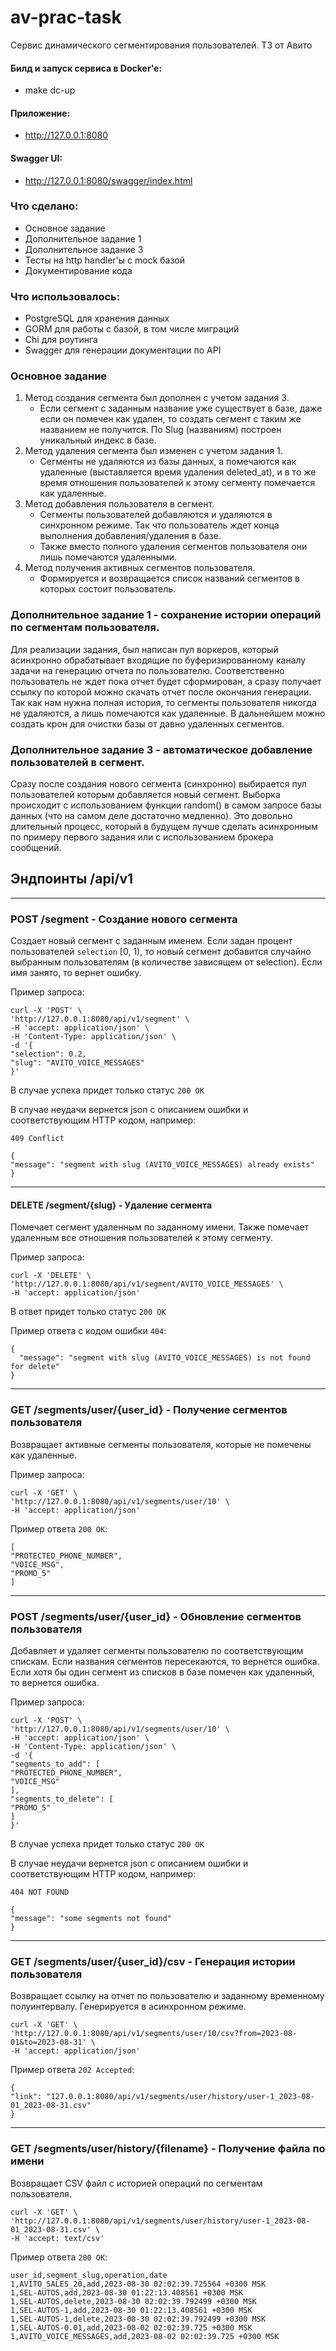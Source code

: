 # av-prac-task
Сервис динамического сегментирования пользователей. ТЗ от Авито


#### Билд и запуск сервиса в Docker'e:
- make dc-up 

#### Приложение:
- http://127.0.0.1:8080

#### Swagger UI:
- http://127.0.0.1:8080/swagger/index.html


### Что сделано:
- Основное задание
- Дополнительное задание 1
- Дополнительное задание 3
- Тесты на http handler'ы с mock базой
- Документирование кода


### Что использовалось:
- PostgreSQL для хранения данных
- GORM для работы с базой, в том числе миграций
- Chi для роутинга
- Swagger для генерации документации по API

### Основное задание
1. Метод создания сегмента был дополнен с учетом задания 3.
   - Если сегмент с заданным название уже существует в базе, даже если он помечен как удален, то создать сегмент с таким же названием не получится.
По Slug (названиям) построен уникальный индекс в базе.
2. Метод удаления сегмента был изменен с учетом задания 1. 
   - Сегменты не удаляются из базы данных, а помечаются как удаленные (выставляется время удаления deleted_at), и в то же время отношения пользователей к этому сегменту помечается как удаленные.
3. Метод добавления пользователя в сегмент.
   - Сегменты пользователей добавляются и удаляются в синхронном режиме. Так что пользователь ждет конца выполнения добавления/удаления в базе.
   - Также вместо полного удаления сегментов пользователя они лишь помечаются удаленными. 
4. Метод получения активных сегментов пользователя.
   - Формируется и возвращается список названий сегментов в которых состоит пользователь.

### Дополнительное задание 1 - сохранение истории операций по сегментам пользователя.
Для реализации задания, был написан пул воркеров, который асинхронно обрабатывает входящие по буферизированному каналу задачи на генерацию отчета по пользователю.
Соответственно пользователь не ждет пока отчет будет сформирован, а сразу получает ссылку по которой можно скачать отчет после окончания генерации.
Так как нам нужна полная история, то сегменты пользователя никогда не удаляются, а лишь помечаются как удаленные.
В дальнейшем можно создать крон для очистки базы от давно удаленных сегментов.

### Дополнительное задание 3 - автоматическое добавление пользователей в сегмент.
Сразу после создания нового сегмента (синхронно) выбирается пул пользователей которым добавляется новый сегмент.
Выборка происходит с использованием функции random() в самом запросе базы данных (что на самом деле достаточно медленно).
Это довольно длительный процесс, который в будущем лучше сделать асинхронным по примеру первого задания или с использованием брокера сообщений.


## Эндпоинты /api/v1

---
### POST /segment - Создание нового сегмента

Создает новый сегмент с заданным именем. Если задан процент пользователей `selection` [0, 1), то новый сегмент 
добавится случайно выбранным пользователям (в количестве зависящем от selection).
Если имя занято, то вернет ошибку.

Пример запроса:
```
curl -X 'POST' \
'http://127.0.0.1:8080/api/v1/segment' \
-H 'accept: application/json' \
-H 'Content-Type: application/json' \
-d '{
"selection": 0.2,
"slug": "AVITO_VOICE_MESSAGES"
}'
```
В случае успеха придет только статус `200 OK`

В случае неудачи вернется json c описанием ошибки и соответствующим HTTP кодом, например:

`409 Conflict`
```
{
"message": "segment with slug (AVITO_VOICE_MESSAGES) already exists"
}
```
---
#### DELETE /segment/{slug} - Удаление сегмента

Помечает сегмент удаленным по заданному имени. Также помечает удаленным все отношения пользователей к этому сегменту.

Пример запроса:
```
curl -X 'DELETE' \
'http://127.0.0.1:8080/api/v1/segment/AVITO_VOICE_MESSAGES' \
-H 'accept: application/json'
```

В ответ придет только статус `200 OK`

Пример ответа с кодом ошибки `404`:

```
{
  "message": "segment with slug (AVITO_VOICE_MESSAGES) is not found for delete"
}
```

---
### GET /segments/user/{user_id} - Получение сегментов пользователя

Возвращает активные сегменты пользователя, которые не помечены как удаленные.

Пример запроса:
```
curl -X 'GET' \
'http://127.0.0.1:8080/api/v1/segments/user/10' \
-H 'accept: application/json'
```

Пример ответа `200 OK`:

```
[
"PROTECTED_PHONE_NUMBER",
"VOICE_MSG",
"PROMO_5"
]
```

---

### POST /segments/user/{user_id} - Обновление сегментов пользователя

Добавляет и удаляет сегменты пользователю по соответствующим спискам. Если названия сегментов пересекаются, то вернется ошибка. 
Если хотя бы один сегмент из списков в базе помечен как удаленный, то вернется ошибка.

Пример запроса:

```
curl -X 'POST' \
'http://127.0.0.1:8080/api/v1/segments/user/10' \
-H 'accept: application/json' \
-H 'Content-Type: application/json' \
-d '{
"segments_to_add": [
"PROTECTED_PHONE_NUMBER",
"VOICE_MSG"
],
"segments_to_delete": [
"PROMO_5"
]
}'
```

В случае успеха придет только статус `200 OK`

В случае неудачи вернется json c описанием ошибки и соответствующим HTTP кодом, например:

`404 NOT FOUND`
```
{
"message": "some segments not found"
}
```

---

### GET /segments/user/{user_id}/csv - Генерация истории пользователя

Возвращает ссылку на отчет по пользователю и заданному временному полуинтервалу.
Генерируется в асинхронном режиме.

```
curl -X 'GET' \
'http://127.0.0.1:8080/api/v1/segments/user/10/csv?from=2023-08-01&to=2023-08-31' \
-H 'accept: application/json'
```


Пример ответа `202 Accepted`:

```
{
"link": "127.0.0.1:8080/api/v1/segments/user/history/user-1_2023-08-01_2023-08-31.csv"
}
```

---

### GET /segments/user/history/{filename} - Получение файла по имени

Возвращает CSV файл с историей операций по сегментам пользователя.

```
curl -X 'GET' \
'http://127.0.0.1:8080/api/v1/segments/user/history/user-1_2023-08-01_2023-08-31.csv' \
-H 'accept: text/csv'
```

Пример ответа `200 OK`:
```
user_id,segment_slug,operation,date
1,AVITO_SALES_20,add,2023-08-30 02:02:39.725564 +0300 MSK
1,SEL-AUTOS,add,2023-08-30 01:22:13.408561 +0300 MSK
1,SEL-AUTOS,delete,2023-08-30 02:02:39.792499 +0300 MSK
1,SEL-AUTOS-1,add,2023-08-30 01:22:13.408561 +0300 MSK
1,SEL-AUTOS-1,delete,2023-08-30 02:02:39.792499 +0300 MSK
1,SEL-AUTOS-0.01,add,2023-08-02 02:02:39.725 +0300 MSK
1,AVITO_VOICE_MESSAGES,add,2023-08-02 02:02:39.725 +0300 MSK
```